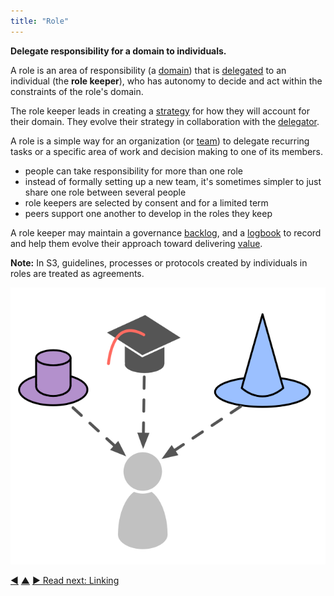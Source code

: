 ```yaml
---
title: "Role"
---
```



**Delegate responsibility for a domain to individuals.**

A role is an area of responsibility (a <a href="#" class="tooltip" title="Domain: A distinct area of influence, activity and decision making within an organization.">domain</a>) that is <a href="#" class="tooltip" title="Delegation: The grant of authority by one party (the delegator) to another (the delegatee) to account for a domain (i.e. to do certain things and/or to make certain decisions), for which the delegator maintains overall accountability.">delegated</a> to an individual (the **role keeper**), who has autonomy to decide and act within the constraints of the role's domain.

The role keeper leads in creating a <a href="#" class="tooltip" title="Strategy: A high level approach for how people will create value to successfully account for a domain.">strategy</a> for how they will account for their domain. They evolve their strategy in collaboration with the <a href="#" class="tooltip" title="Delegator: An individual or group delegating responsibility for a domain to other(s).">delegator</a>.

A role is a simple way for an organization (or <a href="#" class="tooltip" title="Team: A group of people collaborating toward a shared driver (or objective). Typically a team is part of an organization, or it is formed as a collaboration of several organizations.">team</a>) to delegate recurring tasks or a specific area of work and decision making to one of its members.

- people can take responsibility for more than one role
- instead of formally setting up a new team, it's sometimes simpler to just share one role between several people
- role keepers are selected by consent and for a limited term
- peers support one another to develop in the roles they keep

A role keeper may maintain a governance <a href="#" class="tooltip" title="Backlog: A list of (often prioritized) uncompleted work items (deliverables), or drivers that need to be addressed.">backlog</a>, and a <a href="#" class="tooltip" title="Logbook: A (digital) system to store all information relevant for running an organization.">logbook</a> to record and help them evolve their approach toward delivering <a href="#" class="tooltip" title="Value: The importance, worth or usefulness of something in relation to a driver. Also &quot;a principle of some significance that guides behavior&quot; (mostly used as plural, &quot;values&quot;, or &quot;organizational values&quot;).">value</a>.

**Note:** In S3, guidelines, processes or protocols created by individuals in roles are treated as agreements.

![People can take responsibility for more than one role](img/illustrations/roles.png)


<div class="bottom-nav">
<a href="circle.html" title="Back to: Circle">◀</a> <a href="building-organizations.html" title="Up: Building Organizations">▲</a> <a href="linking.html" title="Read next: Linking">▶ Read next: Linking</a>
</div>


<script type="text/javascript">
Mousetrap.bind('g n', function() {
    window.location.href = 'linking.html';
    return false;
});
</script>

